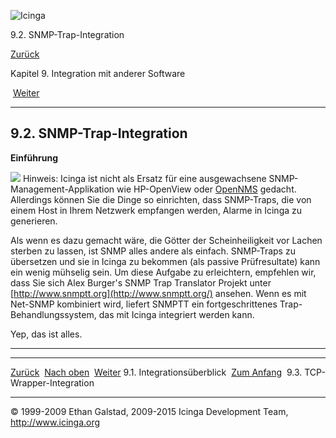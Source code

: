 ![Icinga](../images/logofullsize.png "Icinga")

9.2. SNMP-Trap-Integration

[Zurück](integration.md) 

Kapitel 9. Integration mit anderer Software

 [Weiter](int-tcpwrappers.md)

* * * * *

9.2. SNMP-Trap-Integration
--------------------------

**Einführung**

![](../images/note.gif) Hinweis: Icinga ist nicht als Ersatz für eine
ausgewachsene SNMP-Management-Applikation wie HP-OpenView oder
[OpenNMS](http://www.opennms.org/) gedacht. Allerdings können Sie die
Dinge so einrichten, dass SNMP-Traps, die von einem Host in Ihrem
Netzwerk empfangen werden, Alarme in Icinga zu generieren.

Als wenn es dazu gemacht wäre, die Götter der Scheinheiligkeit vor
Lachen sterben zu lassen, ist SNMP alles andere als einfach. SNMP-Traps
zu übersetzen und sie in Icinga zu bekommen (als passive Prüfresultate)
kann ein wenig mühselig sein. Um diese Aufgabe zu erleichtern, empfehlen
wir, dass Sie sich Alex Burger's SNMP Trap Translator Projekt unter
[http://www.snmptt.org](http://www.snmptt.org/) ansehen. Wenn es mit
Net-SNMP kombiniert wird, liefert SNMPTT ein fortgeschrittenes
Trap-Behandlungssystem, das mit Icinga integriert werden kann.

Yep, das ist alles.

* * * * *

  ----------------------------- -------------------------- ---------------------------------
  [Zurück](integration.md)    [Nach oben](ch09.md)      [Weiter](int-tcpwrappers.md)
  9.1. Integrationsüberblick    [Zum Anfang](index.md)    9.3. TCP-Wrapper-Integration
  ----------------------------- -------------------------- ---------------------------------

© 1999-2009 Ethan Galstad, 2009-2015 Icinga Development Team,
http://www.icinga.org
